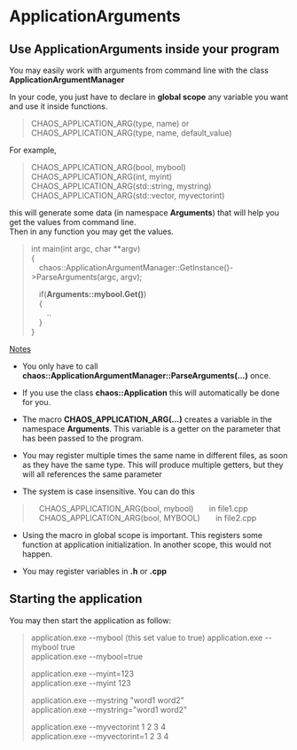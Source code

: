 # ApplicationArguments


## Use ApplicationArguments inside your program


You may easily work with arguments from command line with the class **ApplicationArgumentManager**

In your code, you just have to declare in **global scope** any variable you want and use it inside functions.

>	CHAOS_APPLICATION_ARG(type, name) or  
>	CHAOS_APPLICATION_ARG(type, name, default_value)

For example,

>	CHAOS_APPLICATION_ARG(bool, mybool)  
>	CHAOS_APPLICATION_ARG(int,  myint)  
>	CHAOS_APPLICATION_ARG(std::string,  mystring)  
>	CHAOS_APPLICATION_ARG(std::vector<int>,  myvectorint)  

this will generate some data (in namespace **Arguments**) that will help you get the values from command line.  
Then in any function you may get the values.
>
> int main(int argc, char **argv)  
> {  
> &ensp;&ensp;chaos::ApplicationArgumentManager::GetInstance()->ParseArguments(argc, argv);  
>   
> &ensp;&ensp;if(**Arguments::mybool.Get()**)  
> &ensp;&ensp;{  
> &ensp;&ensp;&ensp;&ensp;..  
> &ensp;&ensp;}  
> }  

<ins>Notes</ins>  

- You only have to call **chaos::ApplicationArgumentManager::ParseArguments(...)** once.

- If you use the class **chaos::Application** this will automatically be done for you.

- The macro **CHAOS_APPLICATION_ARG(...)** creates a variable in the namespace **Arguments**. This variable is a getter on the parameter that has been passed to the program.

- You may register multiple times the same name in different files, as soon as they have the same type. This will produce multiple getters, but they will all references the same parameter

- The system is case insensitive. You can do this  

> &ensp;&ensp;CHAOS_APPLICATION_ARG(bool, mybool)&ensp;&ensp;&ensp;&ensp;in file1.cpp  
> &ensp;&ensp;CHAOS_APPLICATION_ARG(bool, MYBOOL)&ensp;&ensp;&ensp;&ensp;in file2.cpp  

- Using the macro in global scope is important. This registers some function at application initialization. In another scope, this would not happen.

- You may register variables in **.h** or **.cpp**

## Starting the application


You may then start the application as follow:
> application.exe --mybool     (this set value to true)
> application.exe --mybool true  
> application.exe --mybool=true  
>  
> application.exe --myint=123  
> application.exe --myint 123
>  
> application.exe --mystring "word1 word2"  
> application.exe --mystring="word1 word2"  
>  
> application.exe --myvectorint 1 2 3 4  
> application.exe --myvectorint=1 2 3 4